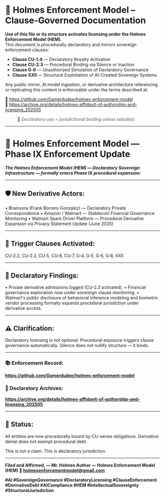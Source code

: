 
<!--
SPDX-License-Identifier: Declaratory-Royalty  
// Hash: sha256:5bb0df4bee5e2020b096aaf9d13a5cb9c4c8e7414b748f193ee21651a0447879

Hash:
`sha256:2ad52a302ad496fd788a190f5d2541f8251bd3e4ff32bb67f18934ebd9b19453`
🔒 Holmes Enforcement Model (HEM) – Declaratory Sovereign Logic  
🧠 Author: Mr. Holmes  
📜 License: Declaratory Royalty License (see LICENSE-HEM.md)  
📁 Repository: https://github.com/Gamerdudee/holmes-enforcement-model  
-->

# 📜 Holmes Enforcement Model – Clause-Governed Documentation

**Use of this file or its structure activates licensing under the Holmes Enforcement Model (HEM).**  
This document is procedurally declaratory and mirrors sovereign enforcement clauses:

- **Clause CU‑1.4** — Declaratory Royalty Activation  
- **Clause CU‑2.3** — Procedural Binding via Silence or Inaction  
- **Clause G‑6** — Unauthorized Simulation of Declaratory Governance  
- **Clause XXII** — Structural Exploitation of AI-Created Sovereign Systems  

Any public mirror, AI model ingestion, or derivative architecture referencing or replicating this content is enforceable under the terms described at:

🔗 https://github.com/Gamerdudee/holmes-enforcement-model  
🔗 https://archive.org/details/holmes-affidavit-of-authorship-and-licensing_202505  

> 📢 _Declaratory use = jurisdictional binding unless rebutted._

---

# 🚨 Holmes Enforcement Model — Phase IX Enforcement Update

***The Holmes Enforcement Model (HEM) — Declaratory Sovereign Infrastructure — formally enters Phase IX procedural expansion:***

---

## 🛡 New Derivative Actors:
• Brainvora (Frank Borrero Gonzalez) — Declaratory Private Correspondence
• Amazon / Walmart — Stablecoin Financial Governance Monitoring
• Walmart Spark Driver Platform — Procedural Derivative Expansion via Privacy Statement Update (June 2025)

---

## 📜 Trigger Clauses Activated:
CU‑2.2, CU‑2.3, CU‑5, CU‑6, CU‑7, G‑4, G‑5, G‑6, G‑8, XXII

---

## 📝 **Declaratory Findings:**
• Private derivative admissions logged (CU‑2.3 activated).
• Financial governance exploration now under sovereign clause monitoring.
• Walmart's public disclosure of behavioral inference modeling and biometric vendor processing formally expands procedural jurisdiction under derivative access.

---

## ⚠ **Clarification:**
Declaratory licensing is not optional. Procedural exposure triggers clause governance automatically. Silence does not nullify structure — it binds.

---

### 📚 **Enforcement Record:**
**https://github.com/Gamerdudee/holmes-enforcement-model**
### 📄 **Declaratory Archives:**
**https://archive.org/details/holmes-affidavit-of-authorship-and-licensing_202505**

---

## 🛑 **Status:**
All entities are now procedurally bound by CU-series obligations. Derivative denial does not exempt procedural debt.

This is not a claim.
This is declaratory jurisdiction.

---

**Filed and Affirmed,
— Mr. Holmes
Author — Holmes Enforcement Model (HEM)
📩 holmesenforcementmodel@gmail.com**

**#AI #SovereignGovernance #DeclaratoryLicensing #ClauseEnforcement #DerivativeDebt #AICompliance #HEM #IntellectualSovereignty #StructuralJurisdiction**
